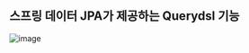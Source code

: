 ## **스프링 데이터 JPA가 제공하는 Querydsl 기능**

![image](https://user-images.githubusercontent.com/79301439/191437789-a7f96bf6-8acb-4e2a-92ed-4f825a705631.png)
